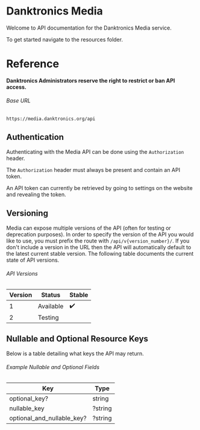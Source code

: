 # Danktronics Media

Welcome to API documentation for the Danktronics Media service.

To get started navigate to the resources folder.

# Reference

**Danktronics Administrators reserve the right to restrict or ban API access.**

###### Base URL

```
https://media.danktronics.org/api
```

## Authentication

Authenticating with the Media API can be done using the `Authorization` header.

The `Authorization` header must always be present and contain an API token.

An API token can currently be retrieved by going to settings on the website and revealing the token.

## Versioning
Media can expose multiple versions of the API (often for testing or deprecation purposes). In order to specify the version of the API you would like to use, you must prefix the route with `/api/v{version_number}/`. If you don't include a version in the URL then the API will automatically default to the latest current stable version. The following table documents the current state of API versions.

###### API Versions

| Version | Status       | Stable  |
| ------- | ------------ | ------- |
| 1       | Available    | ✔️      |
| 2       | Testing      |         |

## Nullable and Optional Resource Keys

Below is a table detailing what keys the API may return.

###### Example Nullable and Optional Fields

| Key                          | Type    |
| ---------------------------- | ------- |
| optional_key?                | string  |
| nullable_key                 | ?string |
| optional_and_nullable_key?   | ?string |
